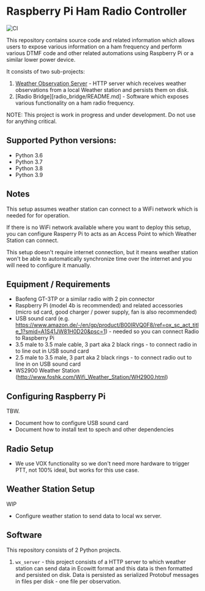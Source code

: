 # Raspberry Pi Ham Radio Controller

![CI](https://github.com/Kami/raspberry-pi-ham-radio/workflows/CI/badge.svg?branch=master)

This repository contains source code and related information which allows users to expose various
information on a ham frequency and perform various DTMF code and other related automations using
Raspberry Pi or a similar lower power device.

It consists of two sub-projects:

1. [Weather Observation Server](wx_server/README.md) - HTTP server which receives weather observations from a local
  Weather station and persists them on disk.
2. [Radio Bridge][radio_bridge/README.md] - Software which exposes various functionality on a ham
  radio frequency.

NOTE: This project is work in progress and under development. Do not use for anything critical.

## Supported Python versions:

* Python 3.6
* Python 3.7
* Python 3.8
* Python 3.9

## Notes

This setup assumes weather station can connect to a WiFi network which is needed for for operation.

If there is no WiFi network available where you want to deploy this setup, you can configure
Rasperry Pi to acts as an Access Point to which Weather Station can connect.

This setup doesn't require internet connection, but it means weather station won't be able to
automatically synchronize time over the internet and you will need to configure it manually.

## Equipment / Requirements

* Baofeng GT-3TP or a similar radio with 2 pin connector
* Raspberry Pi (model 4b is recommended) and related accessories (micro sd card, good charger / power supply, fan is also recommended)
* USB sound card (e.g. https://www.amazon.de/-/en/gp/product/B00IRVQ0F8/ref=ox_sc_act_title_1?smid=A1S41JW81H0D20&psc=1) - needed so you can connect Radio to Raspberry Pi
* 3.5 male to 3.5 male cable, 3 part aka 2 black rings - to connect radio in to line out in USB sound card
* 2.5 male to 3.5 male, 3 part aka 2 black rings - to connect radio out to line in on USB sound card
* WS2900 Weather Station (http://www.foshk.com/Wifi_Weather_Station/WH2900.html)

## Configuring Raspberry Pi

TBW.

- Document how to configure USB sound card
- Document how to install text to spech and other dependencies

## Radio Setup

- We use VOX functionality so we don't need more hardware to trigger PTT, not 100% ideal, but
  works for this use case.

## Weather Station Setup

WIP

- Configure weather station to send data to local wx server.

## Software

This repository consists of 2 Python projects.

1. ``wx_server`` - this project consists of a HTTP server to which weather station can send data in
  Ecowitt format and this data is then formatted and persisted on disk. Data is persisted as serialized
  Protobuf messages in files per disk - one file per observation.
